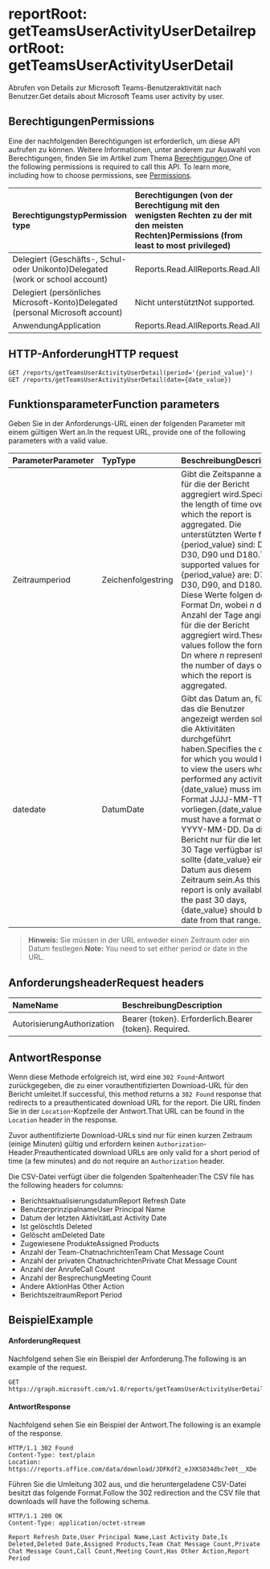 # <a name="reportroot-getteamsuseractivityuserdetail"></a><span data-ttu-id="58bbf-101">reportRoot: getTeamsUserActivityUserDetail</span><span class="sxs-lookup"><span data-stu-id="58bbf-101">reportRoot: getTeamsUserActivityUserDetail</span></span>

<span data-ttu-id="58bbf-102">Abrufen von Details zur Microsoft Teams-Benutzeraktivität nach Benutzer.</span><span class="sxs-lookup"><span data-stu-id="58bbf-102">Get details about Microsoft Teams user activity by user.</span></span>

## <a name="permissions"></a><span data-ttu-id="58bbf-103">Berechtigungen</span><span class="sxs-lookup"><span data-stu-id="58bbf-103">Permissions</span></span>

<span data-ttu-id="58bbf-p101">Eine der nachfolgenden Berechtigungen ist erforderlich, um diese API aufrufen zu können. Weitere Informationen, unter anderem zur Auswahl von Berechtigungen, finden Sie im Artikel zum Thema [Berechtigungen](../../../concepts/permissions_reference.md).</span><span class="sxs-lookup"><span data-stu-id="58bbf-p101">One of the following permissions is required to call this API. To learn more, including how to choose permissions, see [Permissions](../../../concepts/permissions_reference.md).</span></span>

| <span data-ttu-id="58bbf-106">Berechtigungstyp</span><span class="sxs-lookup"><span data-stu-id="58bbf-106">Permission type</span></span>                        | <span data-ttu-id="58bbf-107">Berechtigungen (von der Berechtigung mit den wenigsten Rechten zu der mit den meisten Rechten)</span><span class="sxs-lookup"><span data-stu-id="58bbf-107">Permissions (from least to most privileged)</span></span> |
| :------------------------------------- | :--------------------------------------- |
| <span data-ttu-id="58bbf-108">Delegiert (Geschäfts-, Schul- oder Unikonto)</span><span class="sxs-lookup"><span data-stu-id="58bbf-108">Delegated (work or school account)</span></span>     | <span data-ttu-id="58bbf-109">Reports.Read.All</span><span class="sxs-lookup"><span data-stu-id="58bbf-109">Reports.Read.All</span></span>                         |
| <span data-ttu-id="58bbf-110">Delegiert (persönliches Microsoft-Konto)</span><span class="sxs-lookup"><span data-stu-id="58bbf-110">Delegated (personal Microsoft account)</span></span> | <span data-ttu-id="58bbf-111">Nicht unterstützt</span><span class="sxs-lookup"><span data-stu-id="58bbf-111">Not supported.</span></span>                           |
| <span data-ttu-id="58bbf-112">Anwendung</span><span class="sxs-lookup"><span data-stu-id="58bbf-112">Application</span></span>                            | <span data-ttu-id="58bbf-113">Reports.Read.All</span><span class="sxs-lookup"><span data-stu-id="58bbf-113">Reports.Read.All</span></span>                         |

## <a name="http-request"></a><span data-ttu-id="58bbf-114">HTTP-Anforderung</span><span class="sxs-lookup"><span data-stu-id="58bbf-114">HTTP request</span></span>

<!-- { "blockType": "samples" } -->

```http
GET /reports/getTeamsUserActivityUserDetail(period='{period_value}')
GET /reports/getTeamsUserActivityUserDetail(date={date_value})
```

## <a name="function-parameters"></a><span data-ttu-id="58bbf-115">Funktionsparameter</span><span class="sxs-lookup"><span data-stu-id="58bbf-115">Function parameters</span></span>

<span data-ttu-id="58bbf-116">Geben Sie in der Anforderungs-URL einen der folgenden Parameter mit einem gültigen Wert an.</span><span class="sxs-lookup"><span data-stu-id="58bbf-116">In the request URL, provide one of the following parameters with a valid value.</span></span>

| <span data-ttu-id="58bbf-117">Parameter</span><span class="sxs-lookup"><span data-stu-id="58bbf-117">Parameter</span></span> | <span data-ttu-id="58bbf-118">Typ</span><span class="sxs-lookup"><span data-stu-id="58bbf-118">Type</span></span>   | <span data-ttu-id="58bbf-119">Beschreibung</span><span class="sxs-lookup"><span data-stu-id="58bbf-119">Description</span></span>                              |
| :-------- | :----- | :--------------------------------------- |
| <span data-ttu-id="58bbf-120">Zeitraum</span><span class="sxs-lookup"><span data-stu-id="58bbf-120">period</span></span>    | <span data-ttu-id="58bbf-121">Zeichenfolge</span><span class="sxs-lookup"><span data-stu-id="58bbf-121">string</span></span> | <span data-ttu-id="58bbf-122">Gibt die Zeitspanne an, für die der Bericht aggregiert wird.</span><span class="sxs-lookup"><span data-stu-id="58bbf-122">Specifies the length of time over which the report is aggregated.</span></span> <span data-ttu-id="58bbf-123">Die unterstützten Werte für {period_value} sind: D7, D30, D90 und D180.</span><span class="sxs-lookup"><span data-stu-id="58bbf-123">The supported values for {period_value} are: D7, D30, D90, and D180.</span></span> <span data-ttu-id="58bbf-124">Diese Werte folgen dem Format D*n*, wobei *n* die Anzahl der Tage angibt, für die der Bericht aggregiert wird.</span><span class="sxs-lookup"><span data-stu-id="58bbf-124">These values follow the format D*n* where *n* represents the number of days over which the report is aggregated.</span></span> |
| <span data-ttu-id="58bbf-125">date</span><span class="sxs-lookup"><span data-stu-id="58bbf-125">date</span></span>      | <span data-ttu-id="58bbf-126">Datum</span><span class="sxs-lookup"><span data-stu-id="58bbf-126">Date</span></span>   | <span data-ttu-id="58bbf-127">Gibt das Datum an, für das die Benutzer angezeigt werden sollen, die Aktivitäten durchgeführt haben.</span><span class="sxs-lookup"><span data-stu-id="58bbf-127">Specifies the date for which you would like to view the users who performed any activity.</span></span> <span data-ttu-id="58bbf-128">{date_value} muss im Format JJJJ-MM-TT vorliegen.</span><span class="sxs-lookup"><span data-stu-id="58bbf-128">{date_value} must have a format of YYYY-MM-DD.</span></span> <span data-ttu-id="58bbf-129">Da dieser Bericht nur für die letzten 30 Tage verfügbar ist, sollte {date_value} ein Datum aus diesem Zeitraum sein.</span><span class="sxs-lookup"><span data-stu-id="58bbf-129">As this report is only available for the past 30 days, {date_value} should be a date from that range.</span></span> |

> <span data-ttu-id="58bbf-130">**Hinweis:** Sie müssen in der URL entweder einen Zeitraum oder ein Datum festlegen.</span><span class="sxs-lookup"><span data-stu-id="58bbf-130">**Note:** You need to set either period or date in the URL.</span></span>

## <a name="request-headers"></a><span data-ttu-id="58bbf-131">Anforderungsheader</span><span class="sxs-lookup"><span data-stu-id="58bbf-131">Request headers</span></span>

| <span data-ttu-id="58bbf-132">Name</span><span class="sxs-lookup"><span data-stu-id="58bbf-132">Name</span></span>          | <span data-ttu-id="58bbf-133">Beschreibung</span><span class="sxs-lookup"><span data-stu-id="58bbf-133">Description</span></span>               |
| :------------ | :------------------------ |
| <span data-ttu-id="58bbf-134">Autorisierung</span><span class="sxs-lookup"><span data-stu-id="58bbf-134">Authorization</span></span> | <span data-ttu-id="58bbf-p104">Bearer {token}. Erforderlich.</span><span class="sxs-lookup"><span data-stu-id="58bbf-p104">Bearer {token}. Required.</span></span> |

## <a name="response"></a><span data-ttu-id="58bbf-137">Antwort</span><span class="sxs-lookup"><span data-stu-id="58bbf-137">Response</span></span>

<span data-ttu-id="58bbf-138">Wenn diese Methode erfolgreich ist, wird eine `302 Found`-Antwort zurückgegeben, die zu einer vorauthentifizierten Download-URL für den Bericht umleitet.</span><span class="sxs-lookup"><span data-stu-id="58bbf-138">If successful, this method returns a `302 Found` response that redirects to a preauthenticated download URL for the report.</span></span> <span data-ttu-id="58bbf-139">Die URL finden Sie in der `Location`-Kopfzeile der Antwort.</span><span class="sxs-lookup"><span data-stu-id="58bbf-139">That URL can be found in the `Location` header in the response.</span></span>

<span data-ttu-id="58bbf-140">Zuvor authentifizierte Download-URLs sind nur für einen kurzen Zeitraum (einige Minuten) gültig und erfordern keinen `Authorization`-Header.</span><span class="sxs-lookup"><span data-stu-id="58bbf-140">Preauthenticated download URLs are only valid for a short period of time (a few minutes) and do not require an `Authorization` header.</span></span>

<span data-ttu-id="58bbf-141">Die CSV-Datei verfügt über die folgenden Spaltenheader:</span><span class="sxs-lookup"><span data-stu-id="58bbf-141">The CSV file has the following headers for columns:</span></span>

- <span data-ttu-id="58bbf-142">Berichtsaktualisierungsdatum</span><span class="sxs-lookup"><span data-stu-id="58bbf-142">Report Refresh Date</span></span>
- <span data-ttu-id="58bbf-143">Benutzerprinzipalname</span><span class="sxs-lookup"><span data-stu-id="58bbf-143">User Principal Name</span></span>
- <span data-ttu-id="58bbf-144">Datum der letzten Aktivität</span><span class="sxs-lookup"><span data-stu-id="58bbf-144">Last Activity Date</span></span>
- <span data-ttu-id="58bbf-145">Ist gelöscht</span><span class="sxs-lookup"><span data-stu-id="58bbf-145">Is Deleted</span></span>
- <span data-ttu-id="58bbf-146">Gelöscht am</span><span class="sxs-lookup"><span data-stu-id="58bbf-146">Deleted Date</span></span>
- <span data-ttu-id="58bbf-147">Zugewiesene Produkte</span><span class="sxs-lookup"><span data-stu-id="58bbf-147">Assigned Products</span></span>
- <span data-ttu-id="58bbf-148">Anzahl der Team-Chatnachrichten</span><span class="sxs-lookup"><span data-stu-id="58bbf-148">Team Chat Message Count</span></span>
- <span data-ttu-id="58bbf-149">Anzahl der privaten Chatnachrichten</span><span class="sxs-lookup"><span data-stu-id="58bbf-149">Private Chat Message Count</span></span>
- <span data-ttu-id="58bbf-150">Anzahl der Anrufe</span><span class="sxs-lookup"><span data-stu-id="58bbf-150">Call Count</span></span>
- <span data-ttu-id="58bbf-151">Anzahl der Besprechung</span><span class="sxs-lookup"><span data-stu-id="58bbf-151">Meeting Count</span></span>
- <span data-ttu-id="58bbf-152">Andere Aktion</span><span class="sxs-lookup"><span data-stu-id="58bbf-152">Has Other Action</span></span>
- <span data-ttu-id="58bbf-153">Berichtszeitraum</span><span class="sxs-lookup"><span data-stu-id="58bbf-153">Report Period</span></span>

## <a name="example"></a><span data-ttu-id="58bbf-154">Beispiel</span><span class="sxs-lookup"><span data-stu-id="58bbf-154">Example</span></span>

#### <a name="request"></a><span data-ttu-id="58bbf-155">Anforderung</span><span class="sxs-lookup"><span data-stu-id="58bbf-155">Request</span></span>

<span data-ttu-id="58bbf-156">Nachfolgend sehen Sie ein Beispiel der Anforderung.</span><span class="sxs-lookup"><span data-stu-id="58bbf-156">The following is an example of the request.</span></span>

<!-- {
  "blockType": "request",
  "name": "reportroot_getteamsuseractivityuserdetail"
}-->

```http
GET https://graph.microsoft.com/v1.0/reports/getTeamsUserActivityUserDetail(period='D7')
```

#### <a name="response"></a><span data-ttu-id="58bbf-157">Antwort</span><span class="sxs-lookup"><span data-stu-id="58bbf-157">Response</span></span>

<span data-ttu-id="58bbf-158">Nachfolgend sehen Sie ein Beispiel der Antwort.</span><span class="sxs-lookup"><span data-stu-id="58bbf-158">The following is an example of the response.</span></span>

<!-- {
  "blockType": "response",
  "truncated": true,
  "@odata.type": "microsoft.graph.report"
} -->

```http
HTTP/1.1 302 Found
Content-Type: text/plain
Location: https://reports.office.com/data/download/JDFKdf2_eJXKS034dbc7e0t__XDe
```

<span data-ttu-id="58bbf-159">Führen Sie die Umleitung 302 aus, und die heruntergeladene CSV-Datei besitzt das folgende Format.</span><span class="sxs-lookup"><span data-stu-id="58bbf-159">Follow the 302 redirection and the CSV file that downloads will have the following schema.</span></span>

<!-- { "blockType": "ignored" } --> 

```http
HTTP/1.1 200 OK
Content-Type: application/octet-stream

Report Refresh Date,User Principal Name,Last Activity Date,Is Deleted,Deleted Date,Assigned Products,Team Chat Message Count,Private Chat Message Count,Call Count,Meeting Count,Has Other Action,Report Period
```
